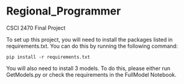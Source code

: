 # Regional_Programmer

CSCI 2470 Final Project

To set up this project, you will need to install the packages listed in requirements.txt. You can do this by running the following command:

    pip install -r requirements.txt

You will also need to install 3 models. To do this, please either run GetModels.py or check the requirements in the FullModel Notebook.

